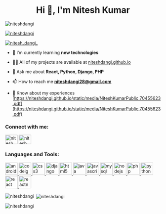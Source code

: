 <h1 align="center">Hi 👋, I'm Nitesh Kumar</h1>

<p align="left"> <img src="https://komarev.com/ghpvc/?username=niteshdangi&label=Profile%20views&color=0e75b6&style=flat" alt="niteshdangi" /> </p>

<p align="left"> <a href="https://github.com/ryo-ma/github-profile-trophy"><img src="https://github-profile-trophy.vercel.app/?username=niteshdangi" alt="niteshdangi" /></a> </p>

<p align="left"> <a href="https://twitter.com/nitesh_dangi_" target="blank"><img src="https://img.shields.io/twitter/follow/nitesh_dangi_?logo=twitter&style=for-the-badge" alt="nitesh_dangi_" /></a> </p>

- 🌱 I’m currently learning **new technologies**

- 👨‍💻 All of my projects are available at [niteshdangi.github.io](niteshdangi.github.io)

- 💬 Ask me about **React, Python, Django, PHP**

- 📫 How to reach me **niteshdangi28@gmail.com**

- 📄 Know about my experiences [https://niteshdangi.github.io/static/media/NiteshKumarPublic.70455623.pdf](https://niteshdangi.github.io/static/media/NiteshKumarPublic.70455623.pdf)

<h3 align="left">Connect with me:</h3>
<p align="left">
<a href="https://twitter.com/nitesh_dangi_" target="blank"><img align="center" src="https://cdn.jsdelivr.net/npm/simple-icons@3.0.1/icons/twitter.svg" alt="nitesh_dangi_" height="30" width="40" /></a>
<a href="https://instagram.com/nitesh_dangi_" target="blank"><img align="center" src="https://cdn.jsdelivr.net/npm/simple-icons@3.0.1/icons/instagram.svg" alt="nitesh_dangi_" height="30" width="40" /></a>
</p>

<h3 align="left">Languages and Tools:</h3>
<p align="left"> <a href="https://developer.android.com" target="_blank"> <img src="https://devicons.github.io/devicon/devicon.git/icons/android/android-original-wordmark.svg" alt="android" width="40" height="40"/> </a> <a href="https://codeigniter.com" target="_blank"> <img src="https://cdn.worldvectorlogo.com/logos/codeigniter.svg" alt="codeigniter" width="40" height="40"/> </a> <a href="https://www.w3schools.com/css/" target="_blank"> <img src="https://devicons.github.io/devicon/devicon.git/icons/css3/css3-original-wordmark.svg" alt="css3" width="40" height="40"/> </a> <a href="https://www.djangoproject.com/" target="_blank"> <img src="https://devicons.github.io/devicon/devicon.git/icons/django/django-original.svg" alt="django" width="40" height="40"/> </a> <a href="https://www.w3.org/html/" target="_blank"> <img src="https://devicons.github.io/devicon/devicon.git/icons/html5/html5-original-wordmark.svg" alt="html5" width="40" height="40"/> </a> <a href="https://www.java.com" target="_blank"> <img src="https://devicons.github.io/devicon/devicon.git/icons/java/java-original-wordmark.svg" alt="java" width="40" height="40"/> </a> <a href="https://developer.mozilla.org/en-US/docs/Web/JavaScript" target="_blank"> <img src="https://devicons.github.io/devicon/devicon.git/icons/javascript/javascript-original.svg" alt="javascript" width="40" height="40"/> </a> <a href="https://www.mysql.com/" target="_blank"> <img src="https://devicons.github.io/devicon/devicon.git/icons/mysql/mysql-original-wordmark.svg" alt="mysql" width="40" height="40"/> </a> <a href="https://nodejs.org" target="_blank"> <img src="https://devicons.github.io/devicon/devicon.git/icons/nodejs/nodejs-original-wordmark.svg" alt="nodejs" width="40" height="40"/> </a> <a href="https://www.php.net" target="_blank"> <img src="https://devicons.github.io/devicon/devicon.git/icons/php/php-original.svg" alt="php" width="40" height="40"/> </a> <a href="https://www.python.org" target="_blank"> <img src="https://devicons.github.io/devicon/devicon.git/icons/python/python-original.svg" alt="python" width="40" height="40"/> </a> <a href="https://reactjs.org/" target="_blank"> <img src="https://devicons.github.io/devicon/devicon.git/icons/react/react-original-wordmark.svg" alt="react" width="40" height="40"/> </a> <a href="https://reactnative.dev/" target="_blank"> <img src="https://reactnative.dev/img/header_logo.svg" alt="reactnative" width="40" height="40"/> </a> </p>

<p><img align="left" src="https://github-readme-stats.vercel.app/api/top-langs?username=niteshdangi&show_icons=true&locale=en&layout=compact" alt="niteshdangi" /></p>

<p>&nbsp;<img align="center" src="https://github-readme-stats.vercel.app/api?username=niteshdangi&show_icons=true&locale=en" alt="niteshdangi" /></p>

<p><img align="center" src="https://github-readme-streak-stats.herokuapp.com/?user=niteshdangi&" alt="niteshdangi" /></p>
